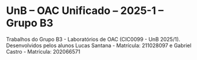 # UnB – OAC Unificado – 2025-1 – Grupo B3

Trabalhos do Grupo B3 - Laboratórios de OAC (CIC0099 - UnB 2025/1). Desenvolvidos pelos alunos Lucas Santana - Matrícula: 211028097 e Gabriel Castro - Matrícula: 202066571
